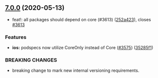 ## [7.0.0](https://github.com/invertase/react-native-firebase/tree/master/packages/ml-vision/compare/@react-native-firebase/ml-vision@7.0.0...@react-native-firebase/ml-vision@7.0.0) (2020-05-13)


* feat!: all packages should depend on core (#3613) ([252a423](https://github.com/invertase/react-native-firebase/tree/master/packages/ml-vision/commit/252a4239e98a0f2a55c4afcd2d82e4d5f97e65e9)), closes [#3613](https://github.com/invertase/react-native-firebase/tree/master/packages/ml-vision/issues/3613)


### Features

* **ios:** podspecs now utilize CoreOnly instead of Core ([#3575](https://github.com/invertase/react-native-firebase/tree/master/packages/ml-vision/issues/3575)) ([35285f1](https://github.com/invertase/react-native-firebase/tree/master/packages/ml-vision/commit/35285f1655b16d05e6630fc556f95cccfb707ee4))


### BREAKING CHANGES

* breaking change to mark new internal versioning requirements.



